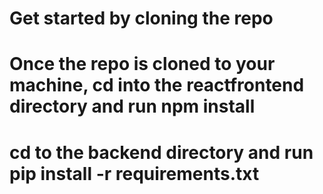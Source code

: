 # Get started by cloning the repo

# Once the repo is cloned to your machine, cd into the reactfrontend directory and run npm install

# cd to the backend directory and run pip install -r requirements.txt

